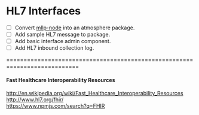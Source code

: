 HL7 Interfaces
=============================

- [ ] Convert [mllp-node](https://www.npmjs.com/package/mllp-node) into an atmosphere package.  
- [ ] Add sample HL7 message to package.
- [ ] Add basic interface admin component.  
- [ ] Add HL7 inbound collection log.

===========================================================================
#### Fast Healthcare Interoperability Resources    
http://en.wikipedia.org/wiki/Fast_Healthcare_Interoperability_Resources  
http://www.hl7.org/fhir/  
https://www.npmjs.com/search?q=FHIR  
